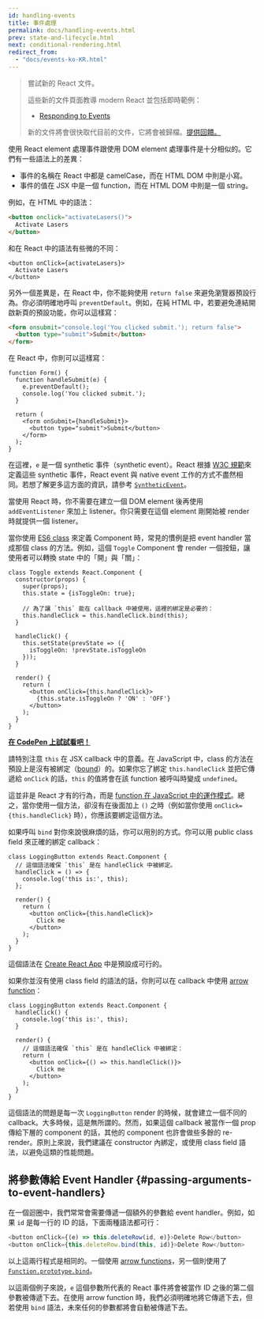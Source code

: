 ```yaml
---
id: handling-events
title: 事件處理
permalink: docs/handling-events.html
prev: state-and-lifecycle.html
next: conditional-rendering.html
redirect_from:
  - "docs/events-ko-KR.html"
---
```


> 嘗試新的 React 文件。
>
> 這些新的文件頁面教導 modern React 並包括即時範例：
>
> - [Responding to Events](https://beta.reactjs.org/learn/responding-to-events)
>
> 新的文件將會很快取代目前的文件，它將會被歸檔。[提供回饋。](https://github.com/reactjs/reactjs.org/issues/3308)


使用 React element 處理事件跟使用 DOM element 處理事件是十分相似的。它們有一些語法上的差異：

* 事件的名稱在 React 中都是 camelCase，而在 HTML DOM 中則是小寫。
* 事件的值在 JSX 中是一個 function，而在 HTML DOM 中則是一個 string。

例如，在 HTML 中的語法：

```html
<button onclick="activateLasers()">
  Activate Lasers
</button>
```

和在 React 中的語法有些微的不同：

```js{1}
<button onClick={activateLasers}>
  Activate Lasers
</button>
```

另外一個差異是，在 React 中，你不能夠使用 `return false` 來避免瀏覽器預設行為。你必須明確地呼叫 `preventDefault`。例如，在純 HTML 中，若要避免連結開啟新頁的預設功能，你可以這樣寫：

```html
<form onsubmit="console.log('You clicked submit.'); return false">
  <button type="submit">Submit</button>
</form>
```

在 React 中，你則可以這樣寫：

```js{3}
function Form() {
  function handleSubmit(e) {
    e.preventDefault();
    console.log('You clicked submit.');
  }

  return (
    <form onSubmit={handleSubmit}>
      <button type="submit">Submit</button>
    </form>
  );
}
```

在這裡，`e` 是一個 synthetic 事件（synthetic event）。React 根據 [W3C 規範](https://www.w3.org/TR/DOM-Level-3-Events/)來定義這些 synthetic 事件，React event 與 native event 工作的方式不盡然相同。若想了解更多這方面的資訊，請參考 [`SyntheticEvent`](/docs/events.html)。

當使用 React 時，你不需要在建立一個 DOM element 後再使用 `addEventListener` 來加上 listener。你只需要在這個 element 剛開始被 render 時就提供一個 listener。

當你使用 [ES6 class](https://developer.mozilla.org/en/docs/Web/JavaScript/Reference/Classes) 來定義 Component 時，常見的慣例是把 event handler 當成那個 class 的方法。例如，這個 `Toggle` Component 會 render 一個按鈕，讓使用者可以轉換 state 中的「開」與「關」：

```js{6,7,10-14,18}
class Toggle extends React.Component {
  constructor(props) {
    super(props);
    this.state = {isToggleOn: true};

    // 為了讓 `this` 能在 callback 中被使用，這裡的綁定是必要的：
    this.handleClick = this.handleClick.bind(this);
  }

  handleClick() {
    this.setState(prevState => ({
      isToggleOn: !prevState.isToggleOn
    }));
  }

  render() {
    return (
      <button onClick={this.handleClick}>
        {this.state.isToggleOn ? 'ON' : 'OFF'}
      </button>
    );
  }
}
```

[**在 CodePen 上試試看吧！**](https://codepen.io/gaearon/pen/xEmzGg?editors=0010)

請特別注意 `this` 在 JSX callback 中的意義。在 JavaScript 中，class 的方法在預設上是沒有被綁定（[bound](https://developer.mozilla.org/zh-TW/docs/Web/JavaScript/Reference/Global_objects/Function/bind)）的。如果你忘了綁定 `this.handleClick` 並把它傳遞給 `onClick` 的話，`this` 的值將會在該 function 被呼叫時變成 `undefined`。

這並非是 React 才有的行為，而是 [function 在 JavaScript 中的運作模式](https://www.smashingmagazine.com/2014/01/understanding-javascript-function-prototype-bind/)。總之，當你使用一個方法，卻沒有在後面加上 `()` 之時（例如當你使用 `onClick={this.handleClick}` 時），你應該要綁定這個方法。

如果呼叫 `bind` 對你來說很麻煩的話，你可以用別的方式。你可以用 public class field 來正確的綁定 callback：

```js{2-6}
class LoggingButton extends React.Component {
  // 這個語法確保 `this` 是在 handleClick 中被綁定。
  handleClick = () => {
    console.log('this is:', this);
  };

  render() {
    return (
      <button onClick={this.handleClick}>
        Click me
      </button>
    );
  }
}
```

這個語法在 [Create React App](https://github.com/facebookincubator/create-react-app) 中是預設成可行的。

如果你並沒有使用 class field 的語法的話，你則可以在 callback 中使用 [arrow function](https://developer.mozilla.org/en/docs/Web/JavaScript/Reference/Functions/Arrow_functions)：

```js{7-9}
class LoggingButton extends React.Component {
  handleClick() {
    console.log('this is:', this);
  }

  render() {
    // 這個語法確保 `this` 是在 handleClick 中被綁定：
    return (
      <button onClick={() => this.handleClick()}>
        Click me
      </button>
    );
  }
}
```

這個語法的問題是每一次 `LoggingButton` render 的時候，就會建立一個不同的 callback。大多時候，這是無所謂的。然而，如果這個 callback 被當作一個 prop 傳給下層的 component 的話，其他的 component 也許會做些多餘的 re-render。原則上來說，我們建議在 constructor 內綁定，或使用 class field 語法，以避免這類的性能問題。

## 將參數傳給 Event Handler {#passing-arguments-to-event-handlers}

在一個迴圈中，我們常常會需要傳遞一個額外的參數給 event handler。例如，如果 `id` 是每一行的 ID 的話，下面兩種語法都可行：

```js
<button onClick={(e) => this.deleteRow(id, e)}>Delete Row</button>
<button onClick={this.deleteRow.bind(this, id)}>Delete Row</button>
```

以上這兩行程式是相同的。一個使用 [arrow functions](https://developer.mozilla.org/zh-TW/docs/Web/JavaScript/Reference/Functions/Arrow_functions)，另一個則使用了[`Function.prototype.bind`](https://developer.mozilla.org/zh-TW/docs/Web/JavaScript/Reference/Global_objects/Function/bind)。

以這兩個例子來說，`e` 這個參數所代表的 React 事件將會被當作 ID 之後的第二個參數被傳遞下去。在使用 arrow function 時，我們必須明確地將它傳遞下去，但若使用 `bind` 語法，未來任何的參數都將會自動被傳遞下去。
